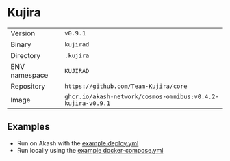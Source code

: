 # Kujira

| | |
|---|---|
|Version|`v0.9.1`|
|Binary|`kujirad`|
|Directory|`.kujira`|
|ENV namespace|`KUJIRAD`|
|Repository|`https://github.com/Team-Kujira/core`|
|Image|`ghcr.io/akash-network/cosmos-omnibus:v0.4.2-kujira-v0.9.1`|

## Examples

- Run on Akash with the [example deploy.yml](./deploy.yml)
- Run locally using the [example docker-compose.yml](./docker-compose.yml)
